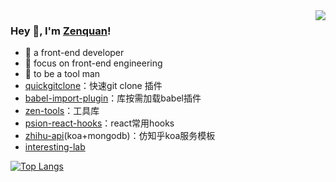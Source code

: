 <img align="right" src="https://github-readme-stats.vercel.app/api?username=zenquan&show_icons=true&icon_color=38ADD8&text_color=ffffff&bg_color=000000&hide_title=true" />

### Hey 👋, I'm [Zenquan](http://resume.github.io/?Zenquan)!

- :orange_book: a front-end developer
- :hammer: focus on front-end engineering
- :ram: to be a tool man
- [quickgitclone](https://github.com/Zenquan/quickgitclone)：快速git clone 插件
- [babel-import-plugin](https://github.com/Zenquan/babel-import-plugin)：库按需加载babel插件
- [zen-tools](https://github.com/Zenquan/zen-tools)：工具库
- [psion-react-hooks](https://github.com/Zenquan/psion-react-hooks)：react常用hooks
- [zhihu-api](https://github.com/Zenquan/zhihu-api)(koa+mongodb)：仿知乎koa服务模板
- [interesting-lab](https://github.com/XC-Team/interesting-lab)


[![Top Langs](https://github-readme-stats.vercel.app/api/top-langs/?username=zenquan&layout=compact)](https://github.com/anuraghazra/github-readme-stats)
